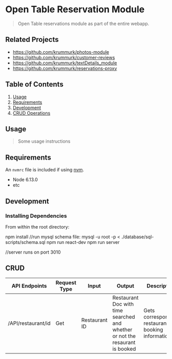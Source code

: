 # Open Table Reservation Module

> Open Table reservations module as part of the entire webapp.

## Related Projects

- https://github.com/krummurk/photos-module
- https://github.com/krummurk/customer-reviews
- https://github.com/krummurk/textDetails_module
- https://github.com/krummurk/reservations-proxy

## Table of Contents

1. [Usage](#Usage)
1. [Requirements](#requirements)
1. [Development](#development)
1. [CRUD Operations](#CRUD)

## Usage

> Some usage instructions

## Requirements

An `nvmrc` file is included if using [nvm](https://github.com/creationix/nvm).

- Node 6.13.0
- etc

## Development

### Installing Dependencies

From within the root directory:

npm install
//run mysql schema file: mysql -u root -p < ./database/sql-scripts/schema.sql
npm run react-dev
npm run server

//server runs on port 3010

## CRUD

| API Endpoints      | Request Type | Input         | Output                                                                       | Description                                         |
| ------------------ | ------------ | ------------- | ---------------------------------------------------------------------------- | --------------------------------------------------- |
| /API/restaurant/id | Get          | Restaurant ID | Restaurant Doc with time searched and whether or not the resaurant is booked | Gets corresponding restaurant's booking information |
